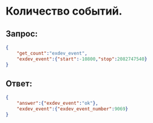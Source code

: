 
# Количество событий.
## Запрос:
```json
{
    "get_count":"exdev_event",
    "exdev_event":{"start":-10800,"stop":2082747540}
}
```

## Ответ:
```json
{
    "answer":{"exdev_event":"ok"},
    "exdev_event":{"exdev_event_number":9069}
}
```  